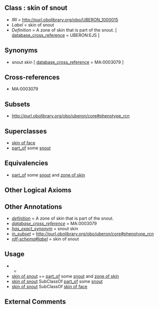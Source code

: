 
## Class : skin of snout

 * *IRI* = http://purl.obolibrary.org/obo/UBERON_1000015
 * *Label* = skin of snout
 * *Definition* = A zone of skin that is part of the snout. [ [database_cross_reference](../../ef/oboInOwl#hasDbXref.md) = UBERON:EJS ]

## Synonyms

 * snout skin [ [database_cross_reference](../../ef/oboInOwl#hasDbXref.md) = MA:0003079 ]

## Cross-references

 * MA:0003079

## Subsets

 * http://purl.obolibrary.org/obo/uberon/core#phenotype_rcn

## Superclasses

 * [skin of face](../../UBERON/21/UBERON_1000021.md)
 * [part_of](../../BFO/50/BFO_0000050.md) some [snout](../../UBERON/33/UBERON_0006333.md)

## Equivalencies

 * [part_of](../../BFO/50/BFO_0000050.md) some [snout](../../UBERON/33/UBERON_0006333.md) and [zone of skin](../../UBERON/14/UBERON_0000014.md)

## Other Logical Axioms


## Other Annotations

 * *[definition](../../IAO/15/IAO_0000115.md)* = A zone of skin that is part of the snout.
 * *[database_cross_reference](../../ef/oboInOwl#hasDbXref.md)* = MA:0003079
 * *[has_exact_synonym](../../ym/oboInOwl#hasExactSynonym.md)* = snout skin
 * *[in_subset](../../et/oboInOwl#inSubset.md)* = http://purl.obolibrary.org/obo/uberon/core#phenotype_rcn
 * *[rdf-schema#label](../../el/rdf-schema#label.md)* = skin of snout

## Usage

 * -
 * [skin of snout](../../UBERON/15/UBERON_1000015.md) == [part_of](../../BFO/50/BFO_0000050.md) some [snout](../../UBERON/33/UBERON_0006333.md) and [zone of skin](../../UBERON/14/UBERON_0000014.md)
 * [skin of snout](../../UBERON/15/UBERON_1000015.md) SubClassOf [part_of](../../BFO/50/BFO_0000050.md) some [snout](../../UBERON/33/UBERON_0006333.md)
 * [skin of snout](../../UBERON/15/UBERON_1000015.md) SubClassOf [skin of face](../../UBERON/21/UBERON_1000021.md)

## External Comments

